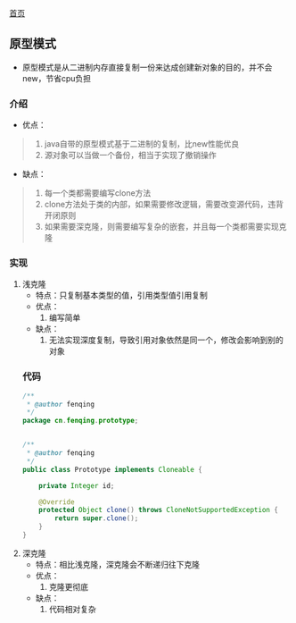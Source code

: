 [首页](../../)
## 原型模式
* 原型模式是从二进制内存直接复制一份来达成创建新对象的目的，并不会new，节省cpu负担
### 介绍
* 优点：
> 1. java自带的原型模式基于二进制的复制，比new性能优良
> 2. 源对象可以当做一个备份，相当于实现了撤销操作
* 缺点：
> 1. 每一个类都需要编写clone方法
> 2. clone方法处于类的内部，如果需要修改逻辑，需要改变源代码，违背开闭原则
> 3. 如果需要深克隆，则需要编写复杂的嵌套，并且每一个类都需要实现克隆
### 实现
1. 浅克隆
    * 特点：只复制基本类型的值，引用类型值引用复制
    * 优点：
        1. 编写简单
    * 缺点：
        1. 无法实现深度复制，导致引用对象依然是同一个，修改会影响到别的对象
    ### 代码
    ```java
    /**
     * @author fenqing
     */
    package cn.fenqing.prototype;
    
    
    /**
     * @author fenqing
     */
    public class Prototype implements Cloneable {
    
        private Integer id;
    
        @Override
        protected Object clone() throws CloneNotSupportedException {
            return super.clone();
        }
    }
    ```
2. 深克隆
    * 特点：相比浅克隆，深克隆会不断递归往下克隆
    * 优点：
        1. 克隆更彻底
    * 缺点：
        1. 代码相对复杂